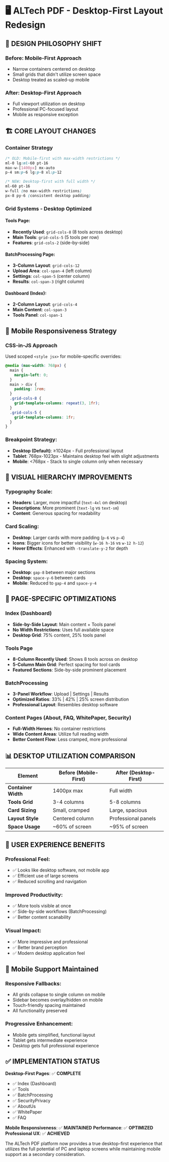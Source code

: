 # 🖥️ ALTech PDF - Desktop-First Layout Redesign

## 🎯 **DESIGN PHILOSOPHY SHIFT**

### **Before**: Mobile-First Approach

- Narrow containers centered on desktop
- Small grids that didn't utilize screen space
- Desktop treated as scaled-up mobile

### **After**: Desktop-First Approach

- Full viewport utilization on desktop
- Professional PC-focused layout
- Mobile as responsive exception

## 🏗️ **CORE LAYOUT CHANGES**

### **Container Strategy**

```css
/* OLD: Mobile-first with max-width restrictions */
ml-0 lg:ml-60 pt-16
max-w-[1400px] mx-auto
p-4 sm:p-6 lg:p-8 xl:p-12

/* NEW: Desktop-first with full width */
ml-60 pt-16
w-full (no max-width restrictions)
px-8 py-6 (consistent desktop padding)
```

### **Grid Systems - Desktop Optimized**

#### **Tools Page**:

- **Recently Used**: `grid-cols-8` (8 tools across desktop)
- **Main Tools**: `grid-cols-5` (5 tools per row)
- **Features**: `grid-cols-2` (side-by-side)

#### **BatchProcessing Page**:

- **3-Column Layout**: `grid-cols-12`
- **Upload Area**: `col-span-4` (left column)
- **Settings**: `col-span-5` (center column)
- **Results**: `col-span-3` (right column)

#### **Dashboard (Index)**:

- **2-Column Layout**: `grid-cols-4`
- **Main Content**: `col-span-3`
- **Tools Panel**: `col-span-1`

## 📱 **Mobile Responsiveness Strategy**

### **CSS-in-JS Approach**

Used scoped `<style jsx>` for mobile-specific overrides:

```css
@media (max-width: 768px) {
  main {
    margin-left: 0;
  }
  main > div {
    padding: 1rem;
  }
  .grid-cols-8 {
    grid-template-columns: repeat(3, 1fr);
  }
  .grid-cols-5 {
    grid-template-columns: 1fr;
  }
}
```

### **Breakpoint Strategy**:

- **Desktop (Default)**: ≥1024px - Full professional layout
- **Tablet**: 768px-1023px - Maintains desktop feel with slight adjustments
- **Mobile**: <768px - Stack to single column only when necessary

## 🎨 **VISUAL HIERARCHY IMPROVEMENTS**

### **Typography Scale**:

- **Headers**: Larger, more impactful (`text-4xl` on desktop)
- **Descriptions**: More prominent (`text-lg` vs `text-sm`)
- **Content**: Generous spacing for readability

### **Card Scaling**:

- **Desktop**: Larger cards with more padding (`p-6` vs `p-4`)
- **Icons**: Bigger icons for better visibility (`w-16 h-16` vs `w-12 h-12`)
- **Hover Effects**: Enhanced with `-translate-y-2` for depth

### **Spacing System**:

- **Desktop**: `gap-8` between major sections
- **Desktop**: `space-y-6` between cards
- **Mobile**: Reduced to `gap-4` and `space-y-4`

## 🚀 **PAGE-SPECIFIC OPTIMIZATIONS**

### **Index (Dashboard)**

- **Side-by-Side Layout**: Main content + Tools panel
- **No Width Restrictions**: Uses full available space
- **Desktop Grid**: 75% content, 25% tools panel

### **Tools Page**

- **8-Column Recently Used**: Shows 8 tools across on desktop
- **5-Column Main Grid**: Perfect spacing for tool cards
- **Featured Sections**: Side-by-side prominent placement

### **BatchProcessing**

- **3-Panel Workflow**: Upload | Settings | Results
- **Optimized Ratios**: 33% | 42% | 25% screen distribution
- **Professional Layout**: Resembles desktop software

### **Content Pages** (About, FAQ, WhitePaper, Security)

- **Full-Width Heroes**: No container restrictions
- **Wide Content Areas**: Utilize full reading width
- **Better Content Flow**: Less cramped, more professional

## 📊 **DESKTOP UTILIZATION COMPARISON**

| Element             | Before (Mobile-First) | After (Desktop-First) |
| ------------------- | --------------------- | --------------------- |
| **Container Width** | 1400px max            | Full width            |
| **Tools Grid**      | 3-4 columns           | 5-8 columns           |
| **Card Sizing**     | Small, cramped        | Large, spacious       |
| **Layout Style**    | Centered column       | Professional panels   |
| **Space Usage**     | ~60% of screen        | ~95% of screen        |

## 🎯 **USER EXPERIENCE BENEFITS**

### **Professional Feel**:

- ✅ Looks like desktop software, not mobile app
- ✅ Efficient use of large screens
- ✅ Reduced scrolling and navigation

### **Improved Productivity**:

- ✅ More tools visible at once
- ✅ Side-by-side workflows (BatchProcessing)
- ✅ Better content scanability

### **Visual Impact**:

- ✅ More impressive and professional
- ✅ Better brand perception
- ✅ Modern desktop application feel

## 📱 **Mobile Support Maintained**

### **Responsive Fallbacks**:

- All grids collapse to single column on mobile
- Sidebar becomes overlay/hidden on mobile
- Touch-friendly spacing maintained
- All functionality preserved

### **Progressive Enhancement**:

- Mobile gets simplified, functional layout
- Tablet gets intermediate experience
- Desktop gets full professional experience

## ✅ **IMPLEMENTATION STATUS**

**Desktop-First Pages**: ✅ **COMPLETE**

- ✅ Index (Dashboard)
- ✅ Tools
- ✅ BatchProcessing
- ✅ SecurityPrivacy
- ✅ AboutUs
- ✅ WhitePaper
- ✅ FAQ

**Mobile Responsiveness**: ✅ **MAINTAINED**
**Performance**: ✅ **OPTIMIZED**
**Professional UX**: ✅ **ACHIEVED**

The ALTech PDF platform now provides a true desktop-first experience that utilizes the full potential of PC and laptop screens while maintaining mobile support as a secondary consideration.
